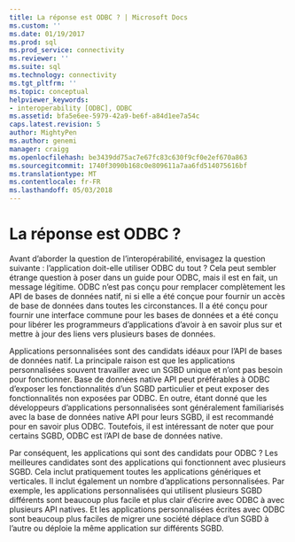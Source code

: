 ```yaml
---
title: La réponse est ODBC ? | Microsoft Docs
ms.custom: ''
ms.date: 01/19/2017
ms.prod: sql
ms.prod_service: connectivity
ms.reviewer: ''
ms.suite: sql
ms.technology: connectivity
ms.tgt_pltfrm: ''
ms.topic: conceptual
helpviewer_keywords:
- interoperability [ODBC], ODBC
ms.assetid: bfa5e6ee-5979-42a9-be6f-a84d1ee7a54c
caps.latest.revision: 5
author: MightyPen
ms.author: genemi
manager: craigg
ms.openlocfilehash: be3439dd75ac7e67fc83c630f9cf0e2ef670a863
ms.sourcegitcommit: 1740f3090b168c0e809611a7aa6fd514075616bf
ms.translationtype: MT
ms.contentlocale: fr-FR
ms.lasthandoff: 05/03/2018
---
```

# <a name="is-odbc-the-answer"></a>La réponse est ODBC ?
Avant d’aborder la question de l’interopérabilité, envisagez la question suivante : l’application doit-elle utiliser ODBC du tout ? Cela peut sembler étrange question à poser dans un guide pour ODBC, mais il est en fait, un message légitime. ODBC n’est pas conçu pour remplacer complètement les API de bases de données natif, ni si elle a été conçue pour fournir un accès de base de données dans toutes les circonstances. Il a été conçu pour fournir une interface commune pour les bases de données et a été conçu pour libérer les programmeurs d’applications d’avoir à en savoir plus sur et mettre à jour des liens vers plusieurs bases de données.  
  
 Applications personnalisées sont des candidats idéaux pour l’API de bases de données natif. La principale raison est que les applications personnalisées souvent travailler avec un SGBD unique et n’ont pas besoin pour fonctionner. Base de données native API peut préférables à ODBC d’exposer les fonctionnalités d’un SGBD particulier et peut exposer des fonctionnalités non exposées par ODBC. En outre, étant donné que les développeurs d’applications personnalisées sont généralement familiarisés avec la base de données native API pour leurs SGBD, il est recommandé pour en savoir plus ODBC. Toutefois, il est intéressant de noter que pour certains SGBD, ODBC est l’API de base de données native.  
  
 Par conséquent, les applications qui sont des candidats pour ODBC ? Les meilleures candidates sont des applications qui fonctionnent avec plusieurs SGBD. Cela inclut pratiquement toutes les applications génériques et verticales. Il inclut également un nombre d’applications personnalisées. Par exemple, les applications personnalisées qui utilisent plusieurs SGBD différents sont beaucoup plus facile et plus clair d’écrire avec ODBC à avec plusieurs API natives. Et les applications personnalisées écrites avec ODBC sont beaucoup plus faciles de migrer une société déplace d’un SGBD à l’autre ou déploie la même application sur différents SGBD.
